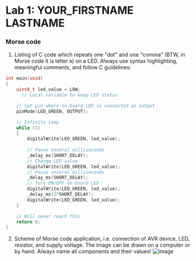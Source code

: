 # Lab 1: YOUR_FIRSTNAME LASTNAME

### Morse code

1. Listing of C code which repeats one "dot" and one "comma" (BTW, in Morse code it is letter `A`) on a LED. Always use syntax highlighting, meaningful comments, and follow C guidelines:

```c
int main(void)
{
    uint8_t led_value = LOW;
      // Local variable to keep LED status

    // Set pin where on-board LED is connected as output
    pinMode(LED_GREEN, OUTPUT);

    // Infinite loop
    while (1)
    {
        digitalWrite(LED_GREEN, led_value);
  
        // Pause several milliseconds
        _delay_ms(SHORT_DELAY);
        // Change LED value
        digitalWrite(LED_GREEN, led_value);
        // Pause several milliseconds
        _delay_ms(SHORT_DELAY);
        // Turn ON/OFF on-board LED
        digitalWrite(LED_GREEN, led_value);
        _delay_ms(2*SHORT_DELAY);
        digitalWrite(LED_GREEN, led_value);
    }

    // Will never reach this
    return 0;
}
```

2. Scheme of Morse code application, i.e. connection of AVR device, LED, resistor, and supply voltage. The image can be drawn on a computer or by hand. Always name all components and their values!
![image](https://user-images.githubusercontent.com/99393183/193449660-ba9cbaba-fb84-489e-a252-65cb5c35331d.png)


